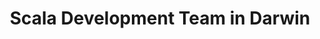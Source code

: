---
title: Scala Development Team in Darwin
permalink: /landings/scala-developer-darwin
technology: Scala
location: Darwin
---